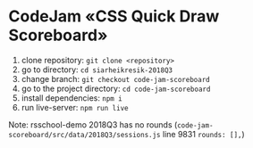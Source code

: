 # CodeJam «CSS Quick Draw Scoreboard»

1. clone repository: `git clone <repository>`
2. go to directory: `cd siarheikresik-2018Q3`
3. change branch: `git checkout code-jam-scoreboard`
4. go to the project directory: `cd code-jam-scoreboard`
5. install dependencies: `npm i`
6. run live-server: `npm run live`

Note:
rsschool-demo 2018Q3 has no rounds (`code-jam-scoreboard/src/data/2018Q3/sessions.js`
    line 9831 `rounds: [],`)
